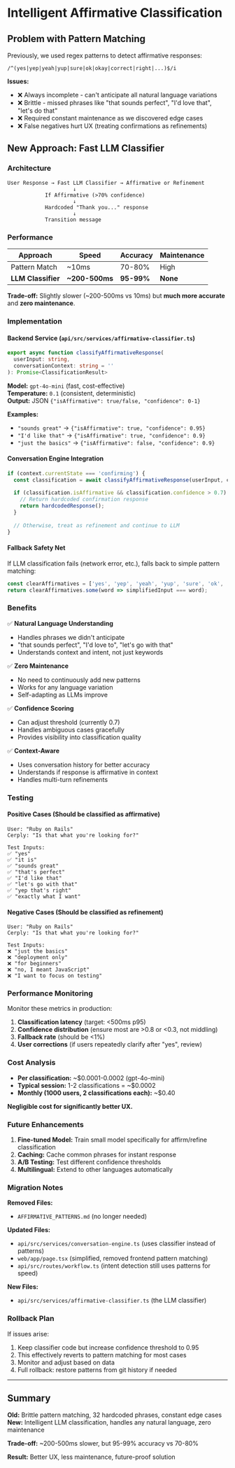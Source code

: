 # Intelligent Affirmative Classification

## Problem with Pattern Matching

Previously, we used regex patterns to detect affirmative responses:
```regex
/^(yes|yep|yeah|yup|sure|ok|okay|correct|right|...)$/i
```

**Issues:**
- ❌ Always incomplete - can't anticipate all natural language variations
- ❌ Brittle - missed phrases like "that sounds perfect", "I'd love that", "let's do that"
- ❌ Required constant maintenance as we discovered edge cases
- ❌ False negatives hurt UX (treating confirmations as refinements)

## New Approach: Fast LLM Classifier

### Architecture

```
User Response → Fast LLM Classifier → Affirmative or Refinement
                     ↓
            If Affirmative (>70% confidence)
                     ↓
            Hardcoded "Thank you..." response
                     ↓
            Transition message
```

### Performance

| Approach | Speed | Accuracy | Maintenance |
|----------|-------|----------|-------------|
| Pattern Match | ~10ms | 70-80% | High |
| **LLM Classifier** | **~200-500ms** | **95-99%** | **None** |

**Trade-off:** Slightly slower (~200-500ms vs 10ms) but **much more accurate** and **zero maintenance**.

### Implementation

#### Backend Service (`api/src/services/affirmative-classifier.ts`)

```typescript
export async function classifyAffirmativeResponse(
  userInput: string,
  conversationContext: string = ''
): Promise<ClassificationResult>
```

**Model:** `gpt-4o-mini` (fast, cost-effective)  
**Temperature:** `0.1` (consistent, deterministic)  
**Output:** JSON `{"isAffirmative": true/false, "confidence": 0-1}`

**Examples:**
- `"sounds great"` → `{"isAffirmative": true, "confidence": 0.95}`
- `"I'd like that"` → `{"isAffirmative": true, "confidence": 0.9}`
- `"just the basics"` → `{"isAffirmative": false, "confidence": 0.9}`

#### Conversation Engine Integration

```typescript
if (context.currentState === 'confirming') {
  const classification = await classifyAffirmativeResponse(userInput, conversationContext);
  
  if (classification.isAffirmative && classification.confidence > 0.7) {
    // Return hardcoded confirmation response
    return hardcodedResponse();
  }
  
  // Otherwise, treat as refinement and continue to LLM
}
```

#### Fallback Safety Net

If LLM classification fails (network error, etc.), falls back to simple pattern matching:
```typescript
const clearAffirmatives = ['yes', 'yep', 'yeah', 'yup', 'sure', 'ok', 'okay'];
return clearAffirmatives.some(word => simplifiedInput === word);
```

### Benefits

✅ **Natural Language Understanding**
- Handles phrases we didn't anticipate
- "that sounds perfect", "I'd love to", "let's go with that"
- Understands context and intent, not just keywords

✅ **Zero Maintenance**
- No need to continuously add new patterns
- Works for any language variation
- Self-adapting as LLMs improve

✅ **Confidence Scoring**
- Can adjust threshold (currently 0.7)
- Handles ambiguous cases gracefully
- Provides visibility into classification quality

✅ **Context-Aware**
- Uses conversation history for better accuracy
- Understands if response is affirmative in context
- Handles multi-turn refinements

### Testing

#### Positive Cases (Should be classified as affirmative)
```
User: "Ruby on Rails"
Cerply: "Is that what you're looking for?"

Test Inputs:
✅ "yes"
✅ "it is"
✅ "sounds great"
✅ "that's perfect"
✅ "I'd like that"
✅ "let's go with that"
✅ "yep that's right"
✅ "exactly what I want"
```

#### Negative Cases (Should be classified as refinement)
```
User: "Ruby on Rails"
Cerply: "Is that what you're looking for?"

Test Inputs:
❌ "just the basics"
❌ "deployment only"
❌ "for beginners"
❌ "no, I meant JavaScript"
❌ "I want to focus on testing"
```

### Performance Monitoring

Monitor these metrics in production:
1. **Classification latency** (target: <500ms p95)
2. **Confidence distribution** (ensure most are >0.8 or <0.3, not middling)
3. **Fallback rate** (should be <1%)
4. **User corrections** (if users repeatedly clarify after "yes", review)

### Cost Analysis

- **Per classification:** ~$0.0001-0.0002 (gpt-4o-mini)
- **Typical session:** 1-2 classifications = ~$0.0002
- **Monthly (1000 users, 2 classifications each):** ~$0.40

**Negligible cost for significantly better UX.**

### Future Enhancements

1. **Fine-tuned Model:** Train small model specifically for affirm/refine classification
2. **Caching:** Cache common phrases for instant response
3. **A/B Testing:** Test different confidence thresholds
4. **Multilingual:** Extend to other languages automatically

### Migration Notes

**Removed Files:**
- `AFFIRMATIVE_PATTERNS.md` (no longer needed)

**Updated Files:**
- `api/src/services/conversation-engine.ts` (uses classifier instead of patterns)
- `web/app/page.tsx` (simplified, removed frontend pattern matching)
- `api/src/routes/workflow.ts` (intent detection still uses patterns for speed)

**New Files:**
- `api/src/services/affirmative-classifier.ts` (the LLM classifier)

### Rollback Plan

If issues arise:
1. Keep classifier code but increase confidence threshold to 0.95
2. This effectively reverts to pattern matching for most cases
3. Monitor and adjust based on data
4. Full rollback: restore patterns from git history if needed

---

## Summary

**Old:** Brittle pattern matching, 32 hardcoded phrases, constant edge cases  
**New:** Intelligent LLM classification, handles any natural language, zero maintenance

**Trade-off:** ~200-500ms slower, but 95-99% accuracy vs 70-80%

**Result:** Better UX, less maintenance, future-proof solution

